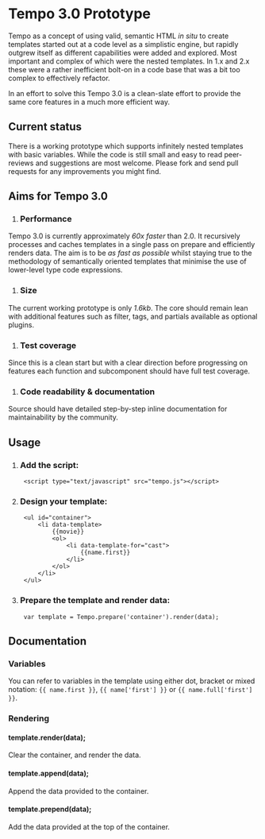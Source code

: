# Tempo 3.0 Prototype

Tempo as a concept of using valid, semantic HTML *in situ* to create templates started out at a code level as a simplistic engine, but rapidly outgrew itself as different capabilities were added and explored. Most important and complex of which were the nested templates. In 1.x and 2.x these were a rather inefficient bolt-on in a code base that was a bit too complex to effectively refactor.

In an effort to solve this Tempo 3.0 is a clean-slate effort to provide the same core features in a much more efficient way.


## Current status
There is a working prototype which supports infinitely nested templates with basic variables. While the code is still small and easy to read peer-reviews and suggestions are most welcome. Please fork and send pull requests for any improvements you might find.

## Aims for Tempo 3.0

1. ### Performance
Tempo 3.0 is currently approximately *60x faster* than 2.0. It recursively processes and caches templates in a single pass on prepare and efficiently renders data. The aim is to be *as fast as possible* whilst staying true to the methodology of semantically oriented templates that minimise the use of lower-level type code expressions.

1. ### Size
The current working prototype is only *1.6kb*. The core should remain lean with additional features such as filter, tags, and partials available as optional plugins.

1. ### Test coverage
Since this is a clean start but with a clear direction before progressing on features each function and subcomponent should have full test coverage.

1. ### Code readability & documentation
Source should have detailed step-by-step inline documentation for maintainability by the community.


## Usage

1. ### Add the script:

		<script type="text/javascript" src="tempo.js"></script>
	
1. ### Design your template:

		<ul id="container">
			<li data-template>
				{{movie}}
				<ol>
					<li data-template-for="cast">
						{{name.first}}
					</li>
				</ol>
			</li>
		</ul>


1. ### Prepare the template and render data:

		var template = Tempo.prepare('container').render(data);
	
## Documentation

### Variables
You can refer to variables in the template using either dot, bracket or mixed notation: `{{ name.first }}`, `{{ name['first'] }}` or `{{ name.full['first'] }}`.

### Rendering

#### template.render(data);
Clear the container, and render the data.

#### template.append(data);
Append the data provided to the container.

#### template.prepend(data);
Add the data provided at the top of the container.